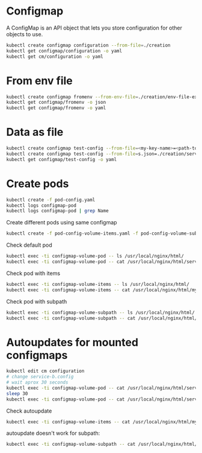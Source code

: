 # Configmap
A ConfigMap is an API object that lets you store configuration for other objects to use.

```sh
kubectl create configmap configuration --from-file=./creation
kubectl get configmap/configuration -o yaml
kubectl get cm/configuration -o yaml
```

# From env file
```sh
kubectl create configmap fromenv --from-env-file=./creation/env-file-example
kubectl get configmap/fromenv -o json
kubectl get configmap/fromenv -o yaml
```
# Data as file

```sh
kubectl create configmap test-config --from-file=<my-key-name>=<path-to-file>
kubectl create configmap test-config --from-file=s.json=./creation/service.json
kubectl get configmap/test-config -o yaml
```
# Create pods

```sh
kubectl create -f pod-config.yaml
kubectl logs configmap-pod
kubectl logs configmap-pod | grep Name
```

Create different pods using same configmap
```sh
kubectl create -f pod-config-volume-items.yaml -f pod-config-volume-subpath.yaml -f pod-config-volume.yaml
```

Check default pod
```sh
kubectl exec -ti configmap-volume-pod -- ls /usr/local/nginx/html/
kubectl exec -ti configmap-volume-pod -- cat /usr/local/nginx/html/service-b.config
```

Check pod with items
```sh
kubectl exec -ti configmap-volume-items -- ls /usr/local/nginx/html/
kubectl exec -ti configmap-volume-items -- cat /usr/local/nginx/html/myconfig
```

Check pod with subpath
```sh
kubectl exec -ti configmap-volume-subpath -- ls /usr/local/nginx/html/
kubectl exec -ti configmap-volume-subpath -- cat /usr/local/nginx/html/service-b.config
```

# Autoupdates for mounted configmaps
```sh
kubectl edit cm configuration
# change service-b.config
# wait aprox 30 seconds
kubectl exec -ti configmap-volume-pod -- cat /usr/local/nginx/html/service-b.config
sleep 30
kubectl exec -ti configmap-volume-pod -- cat /usr/local/nginx/html/service-b.config
```

Check autoupdate
```sh
kubectl exec -ti configmap-volume-items -- cat /usr/local/nginx/html/myconfig
```

autoupdate doesn't work for subpath:
```sh
kubectl exec -ti configmap-volume-subpath -- cat /usr/local/nginx/html/service-b.config
```